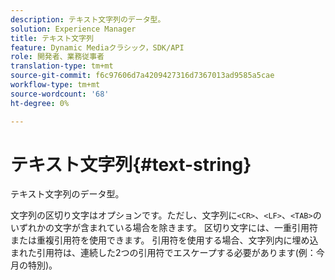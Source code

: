 ```yaml
---
description: テキスト文字列のデータ型。
solution: Experience Manager
title: テキスト文字列
feature: Dynamic Mediaクラシック，SDK/API
role: 開発者、業務従事者
translation-type: tm+mt
source-git-commit: f6c97606d7a4209427316d7367013ad9585a5cae
workflow-type: tm+mt
source-wordcount: '68'
ht-degree: 0%

---
```



# テキスト文字列{#text-string}

テキスト文字列のデータ型。

文字列の区切り文字はオプションです。ただし、文字列に`<CR>`、`<LF>`、`<TAB>`のいずれかの文字が含まれている場合を除きます。 区切り文字には、一重引用符または重複引用符を使用できます。 引用符を使用する場合、文字列内に埋め込まれた引用符は、連続した2つの引用符でエスケープする必要があります(例：今月の特別)。